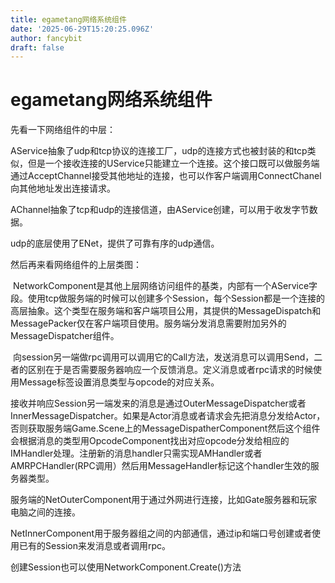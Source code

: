 ```yaml
---
title: egametang网络系统组件
date: '2025-06-29T15:20:25.096Z'
author: fancybit
draft: false
---
```

<div class="header"><h1 class="single-title animate__animated animate__pulse animate__faster">egametang网络系统组件</h1></div>

<div class="content" id="content"><p>先看一下网络组件的中层：</p><!-- raw HTML omitted --><p>AService抽象了udp和tcp协议的连接工厂，udp的连接方式也被封装的和tcp类似，但是一个接收连接的UService只能建立一个连接。这个接口既可以做服务端通过AcceptChannel接受其他地址的连接，也可以作客户端调用ConnectChanel向其他地址发出连接请求。</p><p>AChannel抽象了tcp和udp的连接信道，由AService创建，可以用于收发字节数据。</p><p>udp的底层使用了ENet，提供了可靠有序的udp通信。</p><p></p><p>然后再来看网络组件的上层类图：</p><p><!-- raw HTML omitted --></p><p></p><p>&nbsp;NetworkComponent是其他上层网络访问组件的基类，内部有一个AService字段。使用tcp做服务端的时候可以创建多个Session，每个Session都是一个连接的高层抽象。这个类型在服务端和客户端项目公用，其提供的MessageDispatch和MessagePacker仅在客户端项目使用。服务端分发消息需要附加另外的MessageDispatcher组件。</p><p>&nbsp;向session另一端做rpc调用可以调用它的Call方法，发送消息可以调用Send，二者的区别在于是否需要服务器响应一个反馈消息。定义消息或者rpc请求的时候使用Message标签设置消息类型与opcode的对应关系。</p><p>接收并响应Session另一端发来的消息是通过OuterMessageDispatcher或者InnerMessageDispatcher。如果是Actor消息或者请求会先把消息分发给Actor，否则获取服务端Game.Scene上的MessageDispatherComponent然后这个组件会根据消息的类型用OpcodeComponent找出对应opcode分发给相应的IMHandler处理。注册新的消息handler只需实现AMHandler或者AMRPCHandler(RPC调用）然后用MessageHandler标记这个handler生效的服务器类型。</p><p>服务端的NetOuterComponent用于通过外网进行连接，比如Gate服务器和玩家电脑之间的连接。</p><p>NetInnerComponent用于服务器组之间的内部通信，通过ip和端口号创建或者使用已有的Session来发消息或者调用rpc。</p><p>创建Session也可以使用NetworkComponent.Create()方法</p><p></p><!-- raw HTML omitted --></div>

